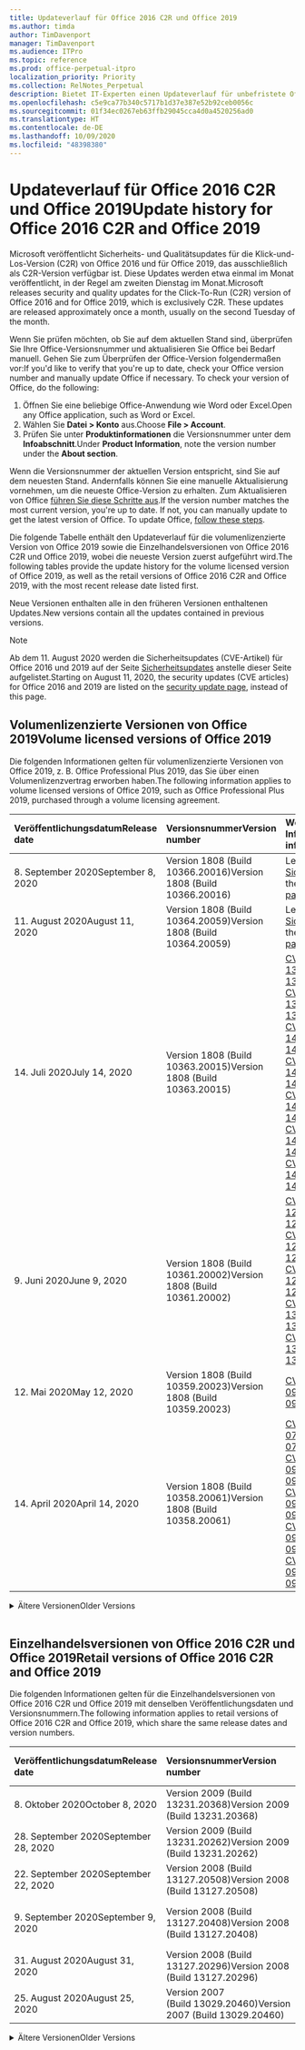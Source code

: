 ```yaml
---
title: Updateverlauf für Office 2016 C2R und Office 2019
ms.author: timda
author: TimDavenport
manager: TimDavenport
ms.audience: ITPro
ms.topic: reference
ms.prod: office-perpetual-itpro
localization_priority: Priority
ms.collection: RelNotes_Perpetual
description: Bietet IT-Experten einen Updateverlauf für unbefristete Office 2016- und 2019-Versionen, die Klick-und-Los (C2R) verwenden.
ms.openlocfilehash: c5e9ca77b340c5717b1d37e387e52b92ceb0056c
ms.sourcegitcommit: 01f34ec0267eb63ffb29045cca4d0a4520256ad0
ms.translationtype: HT
ms.contentlocale: de-DE
ms.lasthandoff: 10/09/2020
ms.locfileid: "48398380"
---
```

# <a name="update-history-for-office-2016-c2r-and-office-2019"></a><span data-ttu-id="0c236-103">Updateverlauf für Office 2016 C2R und Office 2019</span><span class="sxs-lookup"><span data-stu-id="0c236-103">Update history for Office 2016 C2R and Office 2019</span></span>

<span data-ttu-id="0c236-p101">Microsoft veröffentlicht Sicherheits- und Qualitätsupdates für die Klick-und-Los-Version (C2R) von Office 2016 und für Office 2019, das ausschließlich als C2R-Version verfügbar ist. Diese Updates werden etwa einmal im Monat veröffentlicht, in der Regel am zweiten Dienstag im Monat.</span><span class="sxs-lookup"><span data-stu-id="0c236-p101">Microsoft releases security and quality updates for the Click-To-Run (C2R) version of Office 2016 and for Office 2019, which is exclusively C2R. These updates are released approximately once a month, usually on the second Tuesday of the month.</span></span>

<span data-ttu-id="0c236-p102">Wenn Sie prüfen möchten, ob Sie auf dem aktuellen Stand sind, überprüfen Sie Ihre Office-Versionsnummer und aktualisieren Sie Office bei Bedarf manuell. Gehen Sie zum Überprüfen der Office-Version folgendermaßen vor:</span><span class="sxs-lookup"><span data-stu-id="0c236-p102">If you'd like to verify that you're up to date, check your Office version number and manually update Office if necessary. To check your version of Office, do the following:</span></span>

  1.    <span data-ttu-id="0c236-108">Öffnen Sie eine beliebige Office-Anwendung wie Word oder Excel.</span><span class="sxs-lookup"><span data-stu-id="0c236-108">Open any Office application, such as Word or Excel.</span></span>
  2.    <span data-ttu-id="0c236-109">Wählen Sie **Datei > Konto** aus.</span><span class="sxs-lookup"><span data-stu-id="0c236-109">Choose **File > Account**.</span></span>
  3.    <span data-ttu-id="0c236-110">Prüfen Sie unter **Produktinformationen** die Versionsnummer unter dem **Infoabschnitt**.</span><span class="sxs-lookup"><span data-stu-id="0c236-110">Under **Product Information**, note the version number under the **About section**.</span></span>

<span data-ttu-id="0c236-p103">Wenn die Versionsnummer der aktuellen Version entspricht, sind Sie auf dem neuesten Stand. Andernfalls können Sie eine manuelle Aktualisierung vornehmen, um die neueste Office-Version zu erhalten. Zum Aktualisieren von Office [führen Sie diese Schritte aus](https://support.office.com/article/2ab296f3-7f03-43a2-8e50-46de917611c5).</span><span class="sxs-lookup"><span data-stu-id="0c236-p103">If the version number matches the most current version, you're up to date. If not, you can manually update to get the latest version of Office. To update Office, [follow these steps](https://support.office.com/article/2ab296f3-7f03-43a2-8e50-46de917611c5).</span></span>


<span data-ttu-id="0c236-114">Die folgende Tabelle enthält den Updateverlauf für die volumenlizenzierte Version von Office 2019 sowie die Einzelhandelsversionen von Office 2016 C2R und Office 2019, wobei die neueste Version zuerst aufgeführt wird.</span><span class="sxs-lookup"><span data-stu-id="0c236-114">The following tables provide the update history for the volume licensed version of Office 2019, as well as the retail versions of Office 2016 C2R and Office 2019, with the most recent release date listed first.</span></span>

<span data-ttu-id="0c236-115">Neue Versionen enthalten alle in den früheren Versionen enthaltenen Updates.</span><span class="sxs-lookup"><span data-stu-id="0c236-115">New versions contain all the updates contained in previous versions.</span></span>


 > [!NOTE]
> <span data-ttu-id="0c236-116">Ab dem 11. August 2020 werden die Sicherheitsupdates (CVE-Artikel) für Office 2016 und 2019 auf der Seite [Sicherheitsupdates](https://docs.microsoft.com/officeupdates/microsoft365-apps-security-updates) anstelle dieser Seite aufgelistet.</span><span class="sxs-lookup"><span data-stu-id="0c236-116">Starting on August 11, 2020, the security updates (CVE articles) for Office 2016 and 2019 are listed on the [security update page](https://docs.microsoft.com/officeupdates/microsoft365-apps-security-updates), instead of this page.</span></span> 


## <a name="volume-licensed-versions-of-office-2019"></a><span data-ttu-id="0c236-117">Volumenlizenzierte Versionen von Office 2019</span><span class="sxs-lookup"><span data-stu-id="0c236-117">Volume licensed versions of Office 2019</span></span>
<span data-ttu-id="0c236-118">Die folgenden Informationen gelten für volumenlizenzierte Versionen von Office 2019, z. B. Office Professional Plus 2019, das Sie über einen Volumenlizenzvertrag erworben haben.</span><span class="sxs-lookup"><span data-stu-id="0c236-118">The following information applies to volume licensed versions of Office 2019, such as Office Professional Plus 2019, purchased through a volume licensing agreement.</span></span>

[//]: # (NICHT ENTFERNEN VL TABELLE START)


|<span data-ttu-id="0c236-120">**Veröffentlichungsdatum**</span><span class="sxs-lookup"><span data-stu-id="0c236-120">**Release date**</span></span>|<span data-ttu-id="0c236-121">**Versionsnummer**</span><span class="sxs-lookup"><span data-stu-id="0c236-121">**Version number**</span></span>|<span data-ttu-id="0c236-122">**Weitere Informationen**</span><span class="sxs-lookup"><span data-stu-id="0c236-122">**More information**</span></span>|
|:-----|:-----|:-----|
|<span data-ttu-id="0c236-123">8. September 2020</span><span class="sxs-lookup"><span data-stu-id="0c236-123">September 8, 2020</span></span>|<span data-ttu-id="0c236-124">Version 1808 (Build 10366.20016)</span><span class="sxs-lookup"><span data-stu-id="0c236-124">Version 1808 (Build 10366.20016)</span></span>|<span data-ttu-id="0c236-125">Lesen Sie die Seite [Sicherheitsupdates](https://docs.microsoft.com/officeupdates/microsoft365-apps-security-updates)</span><span class="sxs-lookup"><span data-stu-id="0c236-125">See the [security update page](https://docs.microsoft.com/officeupdates/microsoft365-apps-security-updates)</span></span> |
|<span data-ttu-id="0c236-126">11. August 2020</span><span class="sxs-lookup"><span data-stu-id="0c236-126">August 11, 2020</span></span>|<span data-ttu-id="0c236-127">Version 1808 (Build 10364.20059)</span><span class="sxs-lookup"><span data-stu-id="0c236-127">Version 1808 (Build 10364.20059)</span></span>|<span data-ttu-id="0c236-128">Lesen Sie die Seite [Sicherheitsupdates](https://docs.microsoft.com/officeupdates/microsoft365-apps-security-updates)</span><span class="sxs-lookup"><span data-stu-id="0c236-128">See the [security update page](https://docs.microsoft.com/officeupdates/microsoft365-apps-security-updates)</span></span> |
|<span data-ttu-id="0c236-129">14. Juli 2020</span><span class="sxs-lookup"><span data-stu-id="0c236-129">July 14, 2020</span></span>   |<span data-ttu-id="0c236-130">Version 1808 (Build 10363.20015)</span><span class="sxs-lookup"><span data-stu-id="0c236-130">Version 1808 (Build 10363.20015)</span></span>  |[<span data-ttu-id="0c236-131">CVE-2020-1342</span><span class="sxs-lookup"><span data-stu-id="0c236-131">CVE-2020-1342</span></span>](https://portal.msrc.microsoft.com/de-DE/security-guidance/advisory/CVE-2020-1342) <br/>[<span data-ttu-id="0c236-132">CVE-2020-1349</span><span class="sxs-lookup"><span data-stu-id="0c236-132">CVE-2020-1349</span></span>](https://portal.msrc.microsoft.com/de-DE/security-guidance/advisory/CVE-2020-1349) <br/>[<span data-ttu-id="0c236-133">CVE-2020-1445</span><span class="sxs-lookup"><span data-stu-id="0c236-133">CVE-2020-1445</span></span>](https://portal.msrc.microsoft.com/de-DE/security-guidance/advisory/CVE-2020-1445) <br/>[<span data-ttu-id="0c236-134">CVE-2020-1446</span><span class="sxs-lookup"><span data-stu-id="0c236-134">CVE-2020-1446</span></span>](https://portal.msrc.microsoft.com/de-DE/security-guidance/advisory/CVE-2020-1446) <br/>[<span data-ttu-id="0c236-135">CVE-2020-1447</span><span class="sxs-lookup"><span data-stu-id="0c236-135">CVE-2020-1447</span></span>](https://portal.msrc.microsoft.com/de-DE/security-guidance/advisory/CVE-2020-1447) <br/>[<span data-ttu-id="0c236-136">CVE-2020-1448</span><span class="sxs-lookup"><span data-stu-id="0c236-136">CVE-2020-1448</span></span>](https://portal.msrc.microsoft.com/de-DE/security-guidance/advisory/CVE-2020-1448) <br/>[<span data-ttu-id="0c236-137">CVE-2020-1449</span><span class="sxs-lookup"><span data-stu-id="0c236-137">CVE-2020-1449</span></span>](https://portal.msrc.microsoft.com/de-DE/security-guidance/advisory/CVE-2020-1449) <br/>|
|<span data-ttu-id="0c236-138">9. Juni 2020</span><span class="sxs-lookup"><span data-stu-id="0c236-138">June 9, 2020</span></span>   |<span data-ttu-id="0c236-139">Version 1808 (Build 10361.20002)</span><span class="sxs-lookup"><span data-stu-id="0c236-139">Version 1808 (Build 10361.20002)</span></span>  |[<span data-ttu-id="0c236-140">CVE-2020-1225</span><span class="sxs-lookup"><span data-stu-id="0c236-140">CVE-2020-1225</span></span>](https://portal.msrc.microsoft.com/de-DE/security-guidance/advisory/CVE-2020-1225) <br/> [<span data-ttu-id="0c236-141">CVE-2020-1226</span><span class="sxs-lookup"><span data-stu-id="0c236-141">CVE-2020-1226</span></span>](https://portal.msrc.microsoft.com/de-DE/security-guidance/advisory/CVE-2020-1226) <br/>[<span data-ttu-id="0c236-142">CVE-2020-1229</span><span class="sxs-lookup"><span data-stu-id="0c236-142">CVE-2020-1229</span></span>](https://portal.msrc.microsoft.com/de-DE/security-guidance/advisory/CVE-2020-1229) <br/>[<span data-ttu-id="0c236-143">CVE-2020-1321</span><span class="sxs-lookup"><span data-stu-id="0c236-143">CVE-2020-1321</span></span>](https://portal.msrc.microsoft.com/de-DE/security-guidance/advisory/CVE-2020-1321) <br/>[<span data-ttu-id="0c236-144">CVE-2020-1322</span><span class="sxs-lookup"><span data-stu-id="0c236-144">CVE-2020-1322</span></span>](https://portal.msrc.microsoft.com/de-DE/security-guidance/advisory/CVE-2020-1322) <br/>|
|<span data-ttu-id="0c236-145">12. Mai 2020</span><span class="sxs-lookup"><span data-stu-id="0c236-145">May 12, 2020</span></span>   |<span data-ttu-id="0c236-146">Version 1808 (Build 10359.20023)</span><span class="sxs-lookup"><span data-stu-id="0c236-146">Version 1808 (Build 10359.20023)</span></span>  |[<span data-ttu-id="0c236-147">CVE-2020-0901</span><span class="sxs-lookup"><span data-stu-id="0c236-147">CVE-2020-0901</span></span>](https://portal.msrc.microsoft.com/de-DE/security-guidance/advisory/CVE-2020-0901) <br/> |
|<span data-ttu-id="0c236-148">14. April 2020</span><span class="sxs-lookup"><span data-stu-id="0c236-148">April 14, 2020</span></span>   |<span data-ttu-id="0c236-149">Version 1808 (Build 10358.20061)</span><span class="sxs-lookup"><span data-stu-id="0c236-149">Version 1808 (Build 10358.20061)</span></span>  |[<span data-ttu-id="0c236-150">CVE-2020-0760</span><span class="sxs-lookup"><span data-stu-id="0c236-150">CVE-2020-0760</span></span>](https://portal.msrc.microsoft.com/de-DE/security-guidance/advisory/CVE-2020-0760) <br/> [<span data-ttu-id="0c236-151">CVE-2020-0906</span><span class="sxs-lookup"><span data-stu-id="0c236-151">CVE-2020-0906</span></span>](https://portal.msrc.microsoft.com/de-DE/security-guidance/advisory/CVE-2020-0906) <br/> [<span data-ttu-id="0c236-152">CVE-2020-0961</span><span class="sxs-lookup"><span data-stu-id="0c236-152">CVE-2020-0961</span></span>](https://portal.msrc.microsoft.com/de-DE/security-guidance/advisory/CVE-2020-0961) <br/> [<span data-ttu-id="0c236-153">CVE-2020-0980</span><span class="sxs-lookup"><span data-stu-id="0c236-153">CVE-2020-0980</span></span>](https://portal.msrc.microsoft.com/de-DE/security-guidance/advisory/CVE-2020-0980) <br/>[<span data-ttu-id="0c236-154">CVE-2020-0991</span><span class="sxs-lookup"><span data-stu-id="0c236-154">CVE-2020-0991</span></span>](https://portal.msrc.microsoft.com/de-DE/security-guidance/advisory/CVE-2020-0991) <br/> |


[//]: # (NICHT ENTFERNEN VL TABELLE ENDE)

<details>
<summary><span data-ttu-id="0c236-156">Ältere Versionen</span><span class="sxs-lookup"><span data-stu-id="0c236-156">Older Versions</span></span></summary>
 

[//]: # (NICHT ENTFERNEN VL ALTE TABELLE START)


|<span data-ttu-id="0c236-158">**Veröffentlichungsdatum**</span><span class="sxs-lookup"><span data-stu-id="0c236-158">**Release date**</span></span>|<span data-ttu-id="0c236-159">**Versionsnummer**</span><span class="sxs-lookup"><span data-stu-id="0c236-159">**Version number**</span></span>|<span data-ttu-id="0c236-160">**Weitere Informationen**</span><span class="sxs-lookup"><span data-stu-id="0c236-160">**More information**</span></span>|
|:-----|:-----|:-----|
|<span data-ttu-id="0c236-161">10. März 2020</span><span class="sxs-lookup"><span data-stu-id="0c236-161">March 10, 2020</span></span>   |<span data-ttu-id="0c236-162">Version 1808 (Build 10357.20081)</span><span class="sxs-lookup"><span data-stu-id="0c236-162">Version 1808 (Build 10357.20081)</span></span>  |[<span data-ttu-id="0c236-163">CVE-2020-0850</span><span class="sxs-lookup"><span data-stu-id="0c236-163">CVE-2020-0850</span></span>](https://portal.msrc.microsoft.com/de-DE/security-guidance/advisory/CVE-2020-0850) <br/> [<span data-ttu-id="0c236-164">CVE-2020-0852</span><span class="sxs-lookup"><span data-stu-id="0c236-164">CVE-2020-0852</span></span>](https://portal.msrc.microsoft.com/de-DE/security-guidance/advisory/CVE-2020-0852) <br/> [<span data-ttu-id="0c236-165">CVE-2020-0892</span><span class="sxs-lookup"><span data-stu-id="0c236-165">CVE-2020-0892</span></span>](https://portal.msrc.microsoft.com/de-DE/security-guidance/advisory/CVE-2020-0892) <br/>  |
|<span data-ttu-id="0c236-166">11. Februar 2020</span><span class="sxs-lookup"><span data-stu-id="0c236-166">February 11, 2020</span></span>   |<span data-ttu-id="0c236-167">Version 1808 (Build 10356.20006)</span><span class="sxs-lookup"><span data-stu-id="0c236-167">Version 1808 (Build 10356.20006)</span></span>  |[<span data-ttu-id="0c236-168">CVE-2020-0696</span><span class="sxs-lookup"><span data-stu-id="0c236-168">CVE-2020-0696</span></span>](https://portal.msrc.microsoft.com/de-DE/security-guidance/advisory/CVE-2020-0696) <br/> [<span data-ttu-id="0c236-169">CVE-2020-0759</span><span class="sxs-lookup"><span data-stu-id="0c236-169">CVE-2020-0759</span></span>](https://portal.msrc.microsoft.com/de-DE/security-guidance/advisory/CVE-2020-0759) <br/>  |


[//]: # (NICHT ENTFERNEN VL ALTE TABELLE ENDE)

</details>


<br/>

## <a name="retail-versions-of-office-2016-c2r-and-office-2019"></a><span data-ttu-id="0c236-171">Einzelhandelsversionen von Office 2016 C2R und Office 2019</span><span class="sxs-lookup"><span data-stu-id="0c236-171">Retail versions of Office 2016 C2R and Office 2019</span></span>
<span data-ttu-id="0c236-172">Die folgenden Informationen gelten für die Einzelhandelsversionen von Office 2016 C2R und Office 2019 mit denselben Veröffentlichungsdaten und Versionsnummern.</span><span class="sxs-lookup"><span data-stu-id="0c236-172">The following information applies to retail versions of Office 2016 C2R and Office 2019, which share the same release dates and version numbers.</span></span>

[//]: # (NICHT ENTFERNEN EINZELHANDEL TABELLE START)


|<span data-ttu-id="0c236-174">**Veröffentlichungsdatum**</span><span class="sxs-lookup"><span data-stu-id="0c236-174">**Release date**</span></span>|<span data-ttu-id="0c236-175">**Versionsnummer**</span><span class="sxs-lookup"><span data-stu-id="0c236-175">**Version number**</span></span>|<span data-ttu-id="0c236-176">**Weitere Informationen**</span><span class="sxs-lookup"><span data-stu-id="0c236-176">**More information**</span></span>|
|:-----|:-----|:-----|
|<span data-ttu-id="0c236-177">8. Oktober 2020</span><span class="sxs-lookup"><span data-stu-id="0c236-177">October 8, 2020</span></span>|<span data-ttu-id="0c236-178">Version 2009 (Build 13231.20368)</span><span class="sxs-lookup"><span data-stu-id="0c236-178">Version 2009 (Build 13231.20368)</span></span>| |
|<span data-ttu-id="0c236-179">28. September 2020</span><span class="sxs-lookup"><span data-stu-id="0c236-179">September 28, 2020</span></span>|<span data-ttu-id="0c236-180">Version 2009 (Build 13231.20262)</span><span class="sxs-lookup"><span data-stu-id="0c236-180">Version 2009 (Build 13231.20262)</span></span>| |
|<span data-ttu-id="0c236-181">22. September 2020</span><span class="sxs-lookup"><span data-stu-id="0c236-181">September 22, 2020</span></span>|<span data-ttu-id="0c236-182">Version 2008 (Build 13127.20508)</span><span class="sxs-lookup"><span data-stu-id="0c236-182">Version 2008 (Build 13127.20508)</span></span>| |
|<span data-ttu-id="0c236-183">9. September 2020</span><span class="sxs-lookup"><span data-stu-id="0c236-183">September 9, 2020</span></span>|<span data-ttu-id="0c236-184">Version 2008 (Build 13127.20408)</span><span class="sxs-lookup"><span data-stu-id="0c236-184">Version 2008 (Build 13127.20408)</span></span>|<span data-ttu-id="0c236-185">Siehe unter der Seite [Sicherheitsupdates](https://docs.microsoft.com/officeupdates/microsoft365-apps-security-updates)</span><span class="sxs-lookup"><span data-stu-id="0c236-185">See the [security update page](https://docs.microsoft.com/officeupdates/microsoft365-apps-security-updates)</span></span> |
|<span data-ttu-id="0c236-186">31. August 2020</span><span class="sxs-lookup"><span data-stu-id="0c236-186">August 31, 2020</span></span>|<span data-ttu-id="0c236-187">Version 2008 (Build 13127.20296)</span><span class="sxs-lookup"><span data-stu-id="0c236-187">Version 2008 (Build 13127.20296)</span></span>| |
|<span data-ttu-id="0c236-188">25. August 2020</span><span class="sxs-lookup"><span data-stu-id="0c236-188">August 25, 2020</span></span>|<span data-ttu-id="0c236-189">Version 2007 (Build 13029.20460)</span><span class="sxs-lookup"><span data-stu-id="0c236-189">Version 2007 (Build 13029.20460)</span></span>| |


[//]: # (NICHT ENTFERNEN EINZELHANDEL TABELLE ENDE)

<details>
<summary><span data-ttu-id="0c236-191">Ältere Versionen</span><span class="sxs-lookup"><span data-stu-id="0c236-191">Older Versions</span></span></summary>
 

[//]: # (NICHT ENTFERNEN EINZELHANDEL ALTE TABELLE START)


|<span data-ttu-id="0c236-193">**Veröffentlichungsdatum**</span><span class="sxs-lookup"><span data-stu-id="0c236-193">**Release date**</span></span>|<span data-ttu-id="0c236-194">**Versionsnummer**</span><span class="sxs-lookup"><span data-stu-id="0c236-194">**Version number**</span></span>|<span data-ttu-id="0c236-195">**Weitere Informationen**</span><span class="sxs-lookup"><span data-stu-id="0c236-195">**More information**</span></span>|
|:-----|:-----|:-----|
|<span data-ttu-id="0c236-196">11. August 2020</span><span class="sxs-lookup"><span data-stu-id="0c236-196">August 11, 2020</span></span>|<span data-ttu-id="0c236-197">Version 2007 (Build 13029.20344)</span><span class="sxs-lookup"><span data-stu-id="0c236-197">Version 2007 (Build 13029.20344)</span></span>|<span data-ttu-id="0c236-198">Lesen Sie die Seite [Sicherheitsupdates](https://docs.microsoft.com/officeupdates/microsoft365-apps-security-updates)</span><span class="sxs-lookup"><span data-stu-id="0c236-198">See the [security update page](https://docs.microsoft.com/officeupdates/microsoft365-apps-security-updates)</span></span> |
|<span data-ttu-id="0c236-199">30. Juli 2020</span><span class="sxs-lookup"><span data-stu-id="0c236-199">July 30, 2020</span></span>|<span data-ttu-id="0c236-200">Version 2007 (Build 13029.20308)</span><span class="sxs-lookup"><span data-stu-id="0c236-200">Version 2007 (Build 13029.20308)</span></span>  |<span data-ttu-id="0c236-201">Korrekturen verschiedener Fehler und Leistungsprobleme.</span><span class="sxs-lookup"><span data-stu-id="0c236-201">Various bug and performance fixes.</span></span>  <br/>  |
|<span data-ttu-id="0c236-202">28. Juli 2020</span><span class="sxs-lookup"><span data-stu-id="0c236-202">July 28, 2020</span></span>|<span data-ttu-id="0c236-203">Version 2006 (Build 13001.20498)</span><span class="sxs-lookup"><span data-stu-id="0c236-203">Version 2006 (Build 13001.20498)</span></span>  |<span data-ttu-id="0c236-204">Korrekturen verschiedener Fehler und Leistungsprobleme.</span><span class="sxs-lookup"><span data-stu-id="0c236-204">Various bug and performance fixes.</span></span>  <br/>  |
|<span data-ttu-id="0c236-205">14. Juli 2020</span><span class="sxs-lookup"><span data-stu-id="0c236-205">July 14, 2020</span></span>|<span data-ttu-id="0c236-206">Version 2006 (Build 13001.20384)</span><span class="sxs-lookup"><span data-stu-id="0c236-206">Version 2006 (Build 13001.20384)</span></span>  |[<span data-ttu-id="0c236-207">CVE-2020-1342</span><span class="sxs-lookup"><span data-stu-id="0c236-207">CVE-2020-1342</span></span>](https://portal.msrc.microsoft.com/de-DE/security-guidance/advisory/CVE-2020-1342) <br/>[<span data-ttu-id="0c236-208">CVE-2020-1349</span><span class="sxs-lookup"><span data-stu-id="0c236-208">CVE-2020-1349</span></span>](https://portal.msrc.microsoft.com/de-DE/security-guidance/advisory/CVE-2020-1349) <br/>[<span data-ttu-id="0c236-209">CVE-2020-1445</span><span class="sxs-lookup"><span data-stu-id="0c236-209">CVE-2020-1445</span></span>](https://portal.msrc.microsoft.com/de-DE/security-guidance/advisory/CVE-2020-1445) <br/>[<span data-ttu-id="0c236-210">CVE-2020-1446</span><span class="sxs-lookup"><span data-stu-id="0c236-210">CVE-2020-1446</span></span>](https://portal.msrc.microsoft.com/de-DE/security-guidance/advisory/CVE-2020-1446) <br/>[<span data-ttu-id="0c236-211">CVE-2020-1447</span><span class="sxs-lookup"><span data-stu-id="0c236-211">CVE-2020-1447</span></span>](https://portal.msrc.microsoft.com/de-DE/security-guidance/advisory/CVE-2020-1447) <br/>[<span data-ttu-id="0c236-212">CVE-2020-1449</span><span class="sxs-lookup"><span data-stu-id="0c236-212">CVE-2020-1449</span></span>](https://portal.msrc.microsoft.com/de-DE/security-guidance/advisory/CVE-2020-1449) <br/>[<span data-ttu-id="0c236-213">CVE-2020-1458</span><span class="sxs-lookup"><span data-stu-id="0c236-213">CVE-2020-1458</span></span>](https://portal.msrc.microsoft.com/de-DE/security-guidance/advisory/CVE-2020-1458) <br/>|
|<span data-ttu-id="0c236-214">30. Juni 2020</span><span class="sxs-lookup"><span data-stu-id="0c236-214">June 30, 2020</span></span>|<span data-ttu-id="0c236-215">Version 2006 (Build 13001.20266)</span><span class="sxs-lookup"><span data-stu-id="0c236-215">Version 2006 (Build 13001.20266)</span></span>  |<span data-ttu-id="0c236-216">Korrekturen verschiedener Fehler und Leistungsprobleme.</span><span class="sxs-lookup"><span data-stu-id="0c236-216">Various bug and performance fixes.</span></span>  <br/>  |
|<span data-ttu-id="0c236-217">24. Juni 2020</span><span class="sxs-lookup"><span data-stu-id="0c236-217">June 24, 2020</span></span>|<span data-ttu-id="0c236-218">Version 2005 (Build 12827.20470)</span><span class="sxs-lookup"><span data-stu-id="0c236-218">Version 2005 (Build 12827.20470)</span></span>  |<span data-ttu-id="0c236-219">Korrekturen verschiedener Fehler und Leistungsprobleme.</span><span class="sxs-lookup"><span data-stu-id="0c236-219">Various bug and performance fixes.</span></span>  <br/>  |
|<span data-ttu-id="0c236-220">9. Juni 2020</span><span class="sxs-lookup"><span data-stu-id="0c236-220">June 9, 2020</span></span>|<span data-ttu-id="0c236-221">Version 2005 (Build 12827.20336)</span><span class="sxs-lookup"><span data-stu-id="0c236-221">Version 2005 (Build 12827.20336)</span></span>  |[<span data-ttu-id="0c236-222">CVE-2020-1225</span><span class="sxs-lookup"><span data-stu-id="0c236-222">CVE-2020-1225</span></span>](https://portal.msrc.microsoft.com/de-DE/security-guidance/advisory/CVE-2020-1225)  <br/> [<span data-ttu-id="0c236-223">CVE-2020-1226</span><span class="sxs-lookup"><span data-stu-id="0c236-223">CVE-2020-1226</span></span>](https://portal.msrc.microsoft.com/de-DE/security-guidance/advisory/CVE-2020-1226)  <br/> [<span data-ttu-id="0c236-224">CVE-2020-1229</span><span class="sxs-lookup"><span data-stu-id="0c236-224">CVE-2020-1229</span></span>](https://portal.msrc.microsoft.com/de-DE/security-guidance/advisory/CVE-2020-1229)  <br/> [<span data-ttu-id="0c236-225">CVE-2020-1321</span><span class="sxs-lookup"><span data-stu-id="0c236-225">CVE-2020-1321</span></span>](https://portal.msrc.microsoft.com/de-DE/security-guidance/advisory/CVE-2020-1321)  <br/> [<span data-ttu-id="0c236-226">CVE-2020-1322</span><span class="sxs-lookup"><span data-stu-id="0c236-226">CVE-2020-1322</span></span>](https://portal.msrc.microsoft.com/de-DE/security-guidance/advisory/CVE-2020-1322)  <br/>|
|<span data-ttu-id="0c236-227">2. Juni 2020</span><span class="sxs-lookup"><span data-stu-id="0c236-227">June 2, 2020</span></span>|<span data-ttu-id="0c236-228">Version 2005 (Build 12827.20268)</span><span class="sxs-lookup"><span data-stu-id="0c236-228">Version 2005 (Build 12827.20268)</span></span>  |<span data-ttu-id="0c236-229">Korrekturen verschiedener Fehler und Leistungsprobleme.</span><span class="sxs-lookup"><span data-stu-id="0c236-229">Various bug and performance fixes.</span></span>  <br/>  |
|<span data-ttu-id="0c236-230">21. Mai 2020</span><span class="sxs-lookup"><span data-stu-id="0c236-230">May 21, 2020</span></span>|<span data-ttu-id="0c236-231">Version 2004 (Build 12730.20352)</span><span class="sxs-lookup"><span data-stu-id="0c236-231">Version 2004 (Build 12730.20352)</span></span>  |<span data-ttu-id="0c236-232">Korrekturen verschiedener Fehler und Leistungsprobleme.</span><span class="sxs-lookup"><span data-stu-id="0c236-232">Various bug and performance fixes.</span></span>  <br/>  |
|<span data-ttu-id="0c236-233">12. Mai 2020</span><span class="sxs-lookup"><span data-stu-id="0c236-233">May 12, 2020</span></span>|<span data-ttu-id="0c236-234">Version 2004 (Build 12730.20270)</span><span class="sxs-lookup"><span data-stu-id="0c236-234">Version 2004 (Build 12730.20270)</span></span>  |[<span data-ttu-id="0c236-235">CVE-2020-0901</span><span class="sxs-lookup"><span data-stu-id="0c236-235">CVE-2020-0901</span></span>](https://portal.msrc.microsoft.com/de-DE/security-guidance/advisory/CVE-2020-0901)  <br/>  |
|<span data-ttu-id="0c236-236">4. Mai 2020</span><span class="sxs-lookup"><span data-stu-id="0c236-236">May 4, 2020</span></span>|<span data-ttu-id="0c236-237">Version 2004 (Build 12730.20250)</span><span class="sxs-lookup"><span data-stu-id="0c236-237">Version 2004 (Build 12730.20250)</span></span>  |[<span data-ttu-id="0c236-238">Link</span><span class="sxs-lookup"><span data-stu-id="0c236-238">Link</span></span>](https://support.microsoft.com/office/excel-word-powerpoint-file-becomes-corrupt-when-opening-a-file-that-contains-a-vba-project-or-after-enabling-a-macro-in-an-open-file-ad6ee6ca-db23-4614-a403-282821eb99f6?ui=en-us&rs=en-us&ad=us)<br/>  |
|<span data-ttu-id="0c236-239">29. April 2020</span><span class="sxs-lookup"><span data-stu-id="0c236-239">April 29, 2020</span></span>|<span data-ttu-id="0c236-240">Version 2004 (Build 12730.20236)</span><span class="sxs-lookup"><span data-stu-id="0c236-240">Version 2004 (Build 12730.20236)</span></span>  |<span data-ttu-id="0c236-241">Korrekturen verschiedener Fehler und Leistungsprobleme.</span><span class="sxs-lookup"><span data-stu-id="0c236-241">Various bug and performance fixes.</span></span> <br/>  |
|<span data-ttu-id="0c236-242">15. April 2020</span><span class="sxs-lookup"><span data-stu-id="0c236-242">April 15, 2020</span></span>|<span data-ttu-id="0c236-243">Version 2003 (Build 12624.20466)</span><span class="sxs-lookup"><span data-stu-id="0c236-243">Version 2003 (Build 12624.20466)</span></span>  |<span data-ttu-id="0c236-244">Korrekturen verschiedener Fehler und Leistungsprobleme.</span><span class="sxs-lookup"><span data-stu-id="0c236-244">Various bug and performance fixes.</span></span> <br/>  |
|<span data-ttu-id="0c236-245">14. April 2020</span><span class="sxs-lookup"><span data-stu-id="0c236-245">April 14, 2020</span></span>|<span data-ttu-id="0c236-246">Version 2003 (Build 12624.20442)</span><span class="sxs-lookup"><span data-stu-id="0c236-246">Version 2003 (Build 12624.20442)</span></span>  |[<span data-ttu-id="0c236-247">CVE-2020-0760</span><span class="sxs-lookup"><span data-stu-id="0c236-247">CVE-2020-0760</span></span>](https://portal.msrc.microsoft.com/de-DE/security-guidance/advisory/CVE-2020-0760) <br/> [<span data-ttu-id="0c236-248">CVE-2020-0906</span><span class="sxs-lookup"><span data-stu-id="0c236-248">CVE-2020-0906</span></span>](https://portal.msrc.microsoft.com/de-DE/security-guidance/advisory/CVE-2020-0906) <br/> [<span data-ttu-id="0c236-249">CVE-2020-0961</span><span class="sxs-lookup"><span data-stu-id="0c236-249">CVE-2020-0961</span></span>](https://portal.msrc.microsoft.com/de-DE/security-guidance/advisory/CVE-2020-0961) <br/> [<span data-ttu-id="0c236-250">CVE-2020-0979</span><span class="sxs-lookup"><span data-stu-id="0c236-250">CVE-2020-0979</span></span>](https://portal.msrc.microsoft.com/de-DE/security-guidance/advisory/CVE-2020-0979) <br/> [<span data-ttu-id="0c236-251">CVE-2020-0980</span><span class="sxs-lookup"><span data-stu-id="0c236-251">CVE-2020-0980</span></span>](https://portal.msrc.microsoft.com/de-DE/security-guidance/advisory/CVE-2020-0980) <br/>[<span data-ttu-id="0c236-252">CVE-2020-0991</span><span class="sxs-lookup"><span data-stu-id="0c236-252">CVE-2020-0991</span></span>](https://portal.msrc.microsoft.com/de-DE/security-guidance/advisory/CVE-2020-0991) <br/> |
|<span data-ttu-id="0c236-253">31. März 2020</span><span class="sxs-lookup"><span data-stu-id="0c236-253">March 31, 2020</span></span>|<span data-ttu-id="0c236-254">Version 2003 (Build 12624.20382)</span><span class="sxs-lookup"><span data-stu-id="0c236-254">Version 2003 (Build 12624.20382)</span></span>  |<span data-ttu-id="0c236-255">Korrekturen verschiedener Fehler und Leistungsprobleme.</span><span class="sxs-lookup"><span data-stu-id="0c236-255">Various bug and performance fixes.</span></span> <br/>  |
|<span data-ttu-id="0c236-256">25. März 2020</span><span class="sxs-lookup"><span data-stu-id="0c236-256">March 25, 2020</span></span>|<span data-ttu-id="0c236-257">Version 2003 (Build 12624.20320)</span><span class="sxs-lookup"><span data-stu-id="0c236-257">Version 2003 (Build 12624.20320)</span></span>  |<span data-ttu-id="0c236-258">Korrekturen verschiedener Fehler und Leistungsprobleme.</span><span class="sxs-lookup"><span data-stu-id="0c236-258">Various bug and performance fixes.</span></span> <br/>  |
|<span data-ttu-id="0c236-259">10. März 2020</span><span class="sxs-lookup"><span data-stu-id="0c236-259">March 10, 2020</span></span>|<span data-ttu-id="0c236-260">Version 2002 (Build 12527.20278)</span><span class="sxs-lookup"><span data-stu-id="0c236-260">Version 2002 (Build 12527.20278)</span></span>  |[<span data-ttu-id="0c236-261">CVE-2020-0850</span><span class="sxs-lookup"><span data-stu-id="0c236-261">CVE-2020-0850</span></span>](https://portal.msrc.microsoft.com/de-DE/security-guidance/advisory/CVE-2020-0850) <br/> [<span data-ttu-id="0c236-262">CVE-2020-0851</span><span class="sxs-lookup"><span data-stu-id="0c236-262">CVE-2020-0851</span></span>](https://portal.msrc.microsoft.com/de-DE/security-guidance/advisory/CVE-2020-0851) <br/> [<span data-ttu-id="0c236-263">CVE-2020-0855</span><span class="sxs-lookup"><span data-stu-id="0c236-263">CVE-2020-0855</span></span>](https://portal.msrc.microsoft.com/de-DE/security-guidance/advisory/CVE-2020-0855) <br/> [<span data-ttu-id="0c236-264">CVE-2020-0892</span><span class="sxs-lookup"><span data-stu-id="0c236-264">CVE-2020-0892</span></span>](https://portal.msrc.microsoft.com/de-DE/security-guidance/advisory/CVE-2020-0892) <br/>  |
|<span data-ttu-id="0c236-265">1. März 2020</span><span class="sxs-lookup"><span data-stu-id="0c236-265">March 1, 2020</span></span>   |<span data-ttu-id="0c236-266">Version 2002 (Build 12527.20242)</span><span class="sxs-lookup"><span data-stu-id="0c236-266">Version 2002 (Build 12527.20242)</span></span>  |<span data-ttu-id="0c236-267">Behebt ein Problem, das bewirkt hatte, dass Anwendungen von Drittanbietern über Outlook keine E-Mails mehr senden konnten.</span><span class="sxs-lookup"><span data-stu-id="0c236-267">Addresses an issue that caused third party applications to be unable to send email from Outlook.</span></span> <br/>  |


[//]: # (NICHT ENTFERNEN EINZELHANDEL ALTE TABELLE ENDE)


</details>






